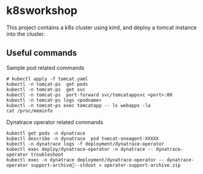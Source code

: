 # k8sworkshop

This project contains a k8s cluster using kind, and deploy a tomcat instance into the cluster.

## Useful commands

Sample pod related commands

    # kubectl apply -f tomcat.yaml
    kubectl -n tomcat-ps  get pods
    kubectl -n tomcat-ps  get svc
    kubectl -n tomcat-ps  port-forward svc/tomcatappsvc <port>:80
    kubectl -n tomcat-ps logs <podname>
    kubectl -n tomcat-ps exec tomcatapp -- ls webapps -la
    cat /proc/meminfo

Dynatrace operator related commands

    kubectl get pods -n dynatrace
    kubectl describe -n dynatrace  pod tomcat-oneagent-XXXXX
    kubectl -n dynatrace logs -f deployment/dynatrace-operator
    kubectl exec deploy/dynatrace-operator -n dynatrace -- dynatrace-operator troubleshoot
    kubectl exec -n dynatrace deployment/dynatrace-operator -- dynatrace-operator support-archive--stdout > operator-support-archive.zip

